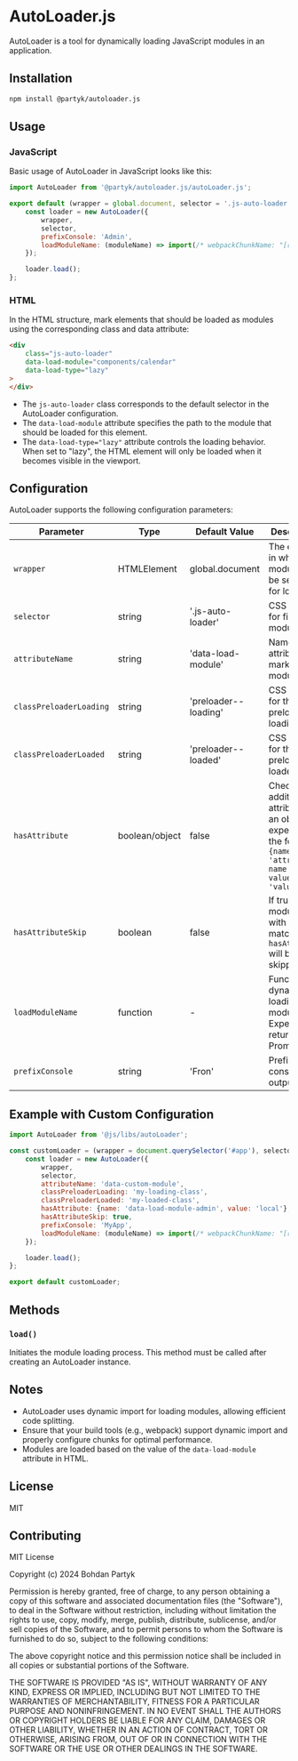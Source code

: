 # AutoLoader.js

AutoLoader is a tool for dynamically loading JavaScript modules in an application.

## Installation

```bash
npm install @partyk/autoloader.js
```

## Usage

### JavaScript

Basic usage of AutoLoader in JavaScript looks like this:

```javascript
import AutoLoader from '@partyk/autoloader.js/autoLoader.js';

export default (wrapper = global.document, selector = '.js-auto-loader') => {
    const loader = new AutoLoader({
        wrapper,
        selector,
        prefixConsole: 'Admin',
        loadModuleName: (moduleName) => import(/* webpackChunkName: "[request]" */ './' + moduleName + '.loader'),
    });

    loader.load();
};
```

### HTML

In the HTML structure, mark elements that should be loaded as modules using the corresponding class and data attribute:

```html
<div
    class="js-auto-loader"
    data-load-module="components/calendar"
    data-load-type="lazy"
>
</div>
```

- The `js-auto-loader` class corresponds to the default selector in the AutoLoader configuration.
- The `data-load-module` attribute specifies the path to the module that should be loaded for this element.
- The `data-load-type="lazy"` attribute controls the loading behavior. When set to "lazy", the HTML element will only be loaded when it becomes visible in the viewport.


## Configuration

AutoLoader supports the following configuration parameters:

| Parameter | Type | Default Value | Description |
|-----------|------|---------------|-------------|
| `wrapper` | HTMLElement | global.document | The element in which modules will be searched for loading |
| `selector` | string | '.js-auto-loader' | CSS selector for finding modules |
| `attributeName` | string | 'data-load-module' | Name of the attribute for marking modules |
| `classPreloaderLoading` | string | 'preloader--loading' | CSS class for the preloader loading state |
| `classPreloaderLoaded` | string | 'preloader--loaded' | CSS class for the preloader loaded state |
| `hasAttribute` | boolean/object | false | Check for an additional attribute. If an object, expected in the format `{name: 'attribute-name', value: 'value'}` |
| `hasAttributeSkip` | boolean | false | If true, modules with a matching `hasAttribute` will be skipped |
| `loadModuleName` | function | - | Function for dynamically loading modules. Expected to return a Promise |
| `prefixConsole` | string | 'Fron' | Prefix for console outputs |

## Example with Custom Configuration

```javascript
import AutoLoader from '@js/libs/autoLoader';

const customLoader = (wrapper = document.querySelector('#app'), selector = '.custom-module') => {
    const loader = new AutoLoader({
        wrapper,
        selector,
        attributeName: 'data-custom-module',
        classPreloaderLoading: 'my-loading-class',
        classPreloaderLoaded: 'my-loaded-class',
        hasAttribute: {name: 'data-load-module-admin', value: 'local'},
        hasAttributeSkip: true,
        prefixConsole: 'MyApp',
        loadModuleName: (moduleName) => import(/* webpackChunkName: "[request]" */ './modules/' + moduleName + '.loader'),
    });

    loader.load();
};

export default customLoader;
```

## Methods

### `load()`

Initiates the module loading process. This method must be called after creating an AutoLoader instance.

## Notes

- AutoLoader uses dynamic import for loading modules, allowing efficient code splitting.
- Ensure that your build tools (e.g., webpack) support dynamic import and properly configure chunks for optimal performance.
- Modules are loaded based on the value of the `data-load-module` attribute in HTML.

## License

MIT

## Contributing

MIT License

Copyright (c) 2024 Bohdan Partyk

Permission is hereby granted, free of charge, to any person obtaining a copy
of this software and associated documentation files (the "Software"), to deal
in the Software without restriction, including without limitation the rights
to use, copy, modify, merge, publish, distribute, sublicense, and/or sell
copies of the Software, and to permit persons to whom the Software is
furnished to do so, subject to the following conditions:

The above copyright notice and this permission notice shall be included in all
copies or substantial portions of the Software.

THE SOFTWARE IS PROVIDED "AS IS", WITHOUT WARRANTY OF ANY KIND, EXPRESS OR
IMPLIED, INCLUDING BUT NOT LIMITED TO THE WARRANTIES OF MERCHANTABILITY,
FITNESS FOR A PARTICULAR PURPOSE AND NONINFRINGEMENT. IN NO EVENT SHALL THE
AUTHORS OR COPYRIGHT HOLDERS BE LIABLE FOR ANY CLAIM, DAMAGES OR OTHER
LIABILITY, WHETHER IN AN ACTION OF CONTRACT, TORT OR OTHERWISE, ARISING FROM,
OUT OF OR IN CONNECTION WITH THE SOFTWARE OR THE USE OR OTHER DEALINGS IN THE
SOFTWARE.
